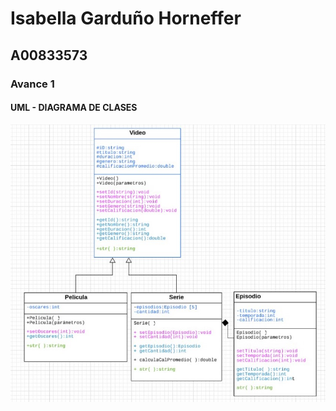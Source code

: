 # Isabella Garduño Horneffer
## A00833573
### Avance 1

#### UML - DIAGRAMA DE CLASES
![](diagrama.jpg)
